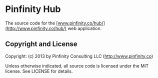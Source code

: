 Pinfinity Hub
=============

The source code for the [www.pinfinity.co/hub/](http://www.pinfinity.co/hub/) web application.

Copyright and License
---------------------
Copyright: (c) 2013 by Pinfinity Consulting LLC (http://www.pinfinity.co)

Unless otherwise indicated, all source code is licensed under the MIT license. See LICENSE for details.
